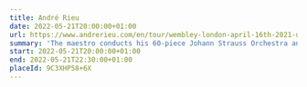 ```yaml
---
title: André Rieu
date: 2022-05-21T20:00:00+01:00
url: https://www.andrerieu.com/en/tour/wembley-london-april-16th-2021-uk
summary: 'The maestro conducts his 60-piece Johann Strauss Orchestra and plays his world-famous Stradivarius violin to create a colourful concert full of surprises.'
start: 2022-05-21T20:00:00+01:00
end: 2022-05-21T22:30:00+01:00
placeId: 9C3XHP58+6X
---
```

